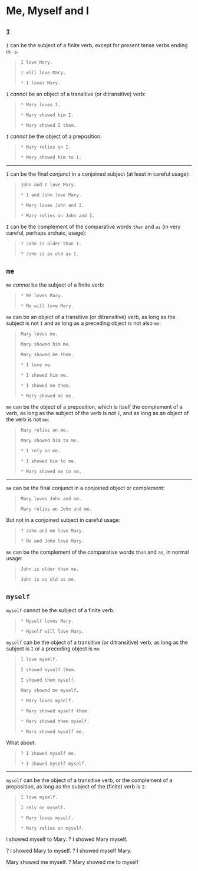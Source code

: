 # Me, Myself and I

## `I`

`I` can be the subject of a finite verb, except for present tense verbs ending in `-s`:

> `I love Mary.`
>
> `I will love Mary.`
>
> `* I loves Mary.`

`I` *cannot* be an object of a transitive (or ditransitive) verb:

> `* Mary loves I.`
>
> `* Mary showed him I.`
>
> `* Mary showed I them.`

`I` *cannot* be the object of a preposition:

> `* Mary relies on I.`
>
> `* Mary showed him to I.`

----

`I` can be the final conjunct in a conjoined subject (at least in careful usage):

> `John and I love Mary.`
>
> `* I and John love Mary.`
>
> `* Mary loves John and I.`
>
> `* Mary relies on John and I.`

`I` can be the complement of the comparative words `than` and `as` (in very careful, perhaps archaic, usage):

> `? John is older than I.`
>
> `? John is as old as I.`

## `me`

`me` *cannot* be the subject of a finite verb:

> `* Me loves Mary.`
>
> `* Me will love Mary.`

`me` can be an object of a transitive (or ditransitive) verb, as long as the subject is not `I` and as long as a preceding object is not also `me`:

> `Mary loves me.`
>
> `Mary showed him me.`
>
> `Mary showed me them.`
>
> `* I love me.`
> 
> `* I showed him me.`
>
> `* I showed me them.`
>
> `* Mary showed me me.`

`me` can be the object of a preposition, which is itself the complement of a verb, as long as the subject of the verb is not `I`, and as long as an object of the verb is not `me`:

> `Mary relies on me.`
>
> `Mary showed him to me.`
> 
> `* I rely on me.`
>
> `* I showed him to me.`
>
> `* Mary showed me to me.`

---

`me` can be the final conjunct in a conjoined object or complement:

> `Mary loves John and me.`
>
> `Mary relies on John and me.`

But not in a conjoined subject in careful usage:

> `? John and me love Mary.`
>
> `? Me and John love Mary.`

`me` can be the complement of the comparative words `than` and `as`, in normal usage:

> `John is older than me.`
>
> `John is as old as me.`

## `myself`

`myself` cannot be the subject of a finite verb:

> `* Myself loves Mary.`
>
> `* Myself will love Mary.`

`myself` can be the object of a transitive (or ditransitive) verb, as long as the subject is `I` or a preceding object is `me`:

> `I love myself.`
>
> `I showed myself them.`
>
> `I showed them myself.`
>
> `Mary showed me myself.`
> 
> `* Mary loves myself.`
>
> `* Mary showed myself them.`
>
> `* Mary showed them myself.`
>
> `* Mary showed myself me.`

What about:

> `? I showed myself me.`
>
> `? I showed myself myself.`


----

`myself` can be the object of a transitive verb, or the complement of a preposition, as long as the subject of the (finite) verb is `I`:

> `I love myself.`
>
> `I rely on myself.`
> 
> `* Mary loves myself.`
>
> `* Mary relies on myself.`


I showed myself to Mary.
? I showed Mary myself.



? I showed Mary to myself.
? I showed myself Mary.

Mary showed me myself.
? Mary showed me to myself






